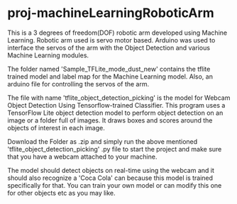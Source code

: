 # proj-machineLearningRoboticArm
This is a 3 degrees of freedom(DOF) robotic arm developed using Machine Learning. Robotic arm used is servo motor based. Arduino was used to interface the servos of the arm with the Object Detection and various Machine Learning modules.

The folder named 'Sample_TFLite_mode_dust_new' contains the tflite trained model and label map for the Machine Learning model. Also, an arduino file for controlling the servos of the arm. 

The file with name 'tflite_object_detection_picking' is the model for Webcam Object Detection Using Tensorflow-trained Classifier. This program uses a TensorFlow Lite object detection model to perform object detection on an image or a folder full of images. It draws boxes and scores around the objects of interest in each image.

Download the Folder as .zip and simply run the above mentioned 'tflite_object_detection_picking' .py file to start the project and make sure that you have a webcam attached to your machine.

The model should detect objects on real-time using the webcam and it should also recognize a 'Coca Cola' can because this model is trained specifically for that. You can train your own model or can modify this one for other objects etc as you may like.
